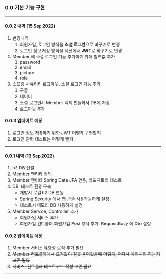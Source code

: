 

### 0.0 기본 기능 구현

___
#### 0.0.2 내역 (15 Sep 2022)
1. 변경내역
   1. 회원가입, 로그인 방식을 **소셜 로그인**으로 바꾸기로 변경
   2. 로그인 정보 저장 방식을 세션에서 **JWT**로 바꾸기로 변경
2. Member 에 소셜 로그인 기능 추가하기 위해 필드값 추가
   1. password
   2. email
   3. picture
   4. role
3. 스프링 시큐리티 로그아웃, 소셜 로그인 기능 추가
   1. 구글
   2. 네이버
   3. 소셜 로그인시 Member 객체 만들어서 DB에 저장
   4. 로그아웃 추가

#### 0.0.3 업데이트 예정
1. 로그인 정보 저장하기 위한 JWT 어떻게 구현할지
2. 로그인 관련 테스트는 어떻게 짤지
___
#### 0.0.1 내역 (13 Sep 2022)
1. h2 DB 연결
2. Member 엔티티 정의
3. Member 엔티티 Spring Data JPA 연동, 리포지토리 테스트
4. DB, 테스트 환경 구축
   * 개발시 로컬 h2 DB 연동
   * Spring Security 에서 웹 콘솔 사용가능하게 설정
   * 테스트시 메모리 DB 사용하게 설정
5. Member Service, Controller 추가
   * 회원가입 서비스 추가
   * 회원가입 컨트롤러 회원가입 Post 방식 추가, RequestBody 에 Dto 설정
   
#### 0.0.2 업데이트 예정
1. ~~Member 서비스 유효성 로직 추가 필요~~
2. ~~Member 컨트롤러에서 요청값이 잘못 들어왔을때 어떻게, 어디서 에러처리 하는지 고민 필요~~
3. ~~서비스, 컨트롤러 테스트코드 작성 고민 필요~~
___

